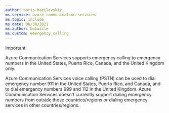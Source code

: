 ```yaml
---
author: boris-bazilevskiy
ms.service: azure-communication-services
ms.topic: include
ms.date: 06/30/2021
ms.author: bobazile
ms.custom: emergency_calling
---
```

> [!IMPORTANT]
> Azure Communication Services supports emergency calling to emergency numbers in the United States, Puerto Rico, Canada, and the United Kingdom only.
>
> Azure Communication Services voice calling (PSTN) can be used to dial emergency number 911 in the United States, Puerto Rico, and Canada, and to dial emergency numbers 999 and 112 in the United Kingdom. Azure Communication Services doesn't currently support dialing emergency numbers from outside those countries/regions or dialing emergency services in other countries/regions.
